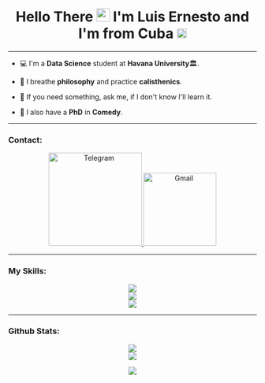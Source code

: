 <h1 align="center">
  Hello There <img src="https://media.giphy.com/media/hvRJCLFzcasrR4ia7z/giphy.gif" height="27"> I'm Luis Ernesto and I'm from Cuba <img src="https://cdn.countryflags.com/thumbs/cuba/flag-3d-250.png" height="20" />
</h1>

---


- 💻 I'm a **Data Science** student at **Havana University**🏛.

- 👾 I breathe **philosophy** and practice **calisthenics**.

- 💬 If you need something, ask me, if I don't know I'll learn it.

- 🤡 I also have a **PhD** in **Comedy**.


---
  
  
### Contact:

<p align="center">
  <a href="https://t.me/Lerne03">
    <img alt="Telegram" width="189px" src="https://img.shields.io/badge/Telegram-2CA5E0?style=for-the-badge&logo=telegram&logoColor=white" />
  </a>
  <a target="_blank" href="mailto:luisernestoserras@gmail.com">
    <img  alt="Gmail" width="148px" src="https://img.shields.io/badge/Gmail-D14836?style=for-the-badge&logo=gmail&logoColor=white" />
  </a>
</p>


---


### My Skills:

<p align="center">
  <a href="https://skillicons.dev">
  <img src="https://skillicons.dev/icons?i=linux,vscode,github"/>
    <br/>
    <img src="https://skillicons.dev/icons?i=js,html,css,git"/>
    <br/>
    <img src="https://skillicons.dev/icons?i=cpp,latex,py,r,md,matlab"/>
  </a>
</p>

---


### Github Stats:
<p align="center">
  <a>
    <img src="https://github-readme-stats.vercel.app/api?username=LFrench03&theme=dark&show_icons=true&hide_border=true&bg_color=101010"/>
    <br />
    <img src="https://github-readme-stats.vercel.app/api/top-langs/?username=LFrench03&theme=dark&show_icons=true&hide_border=true&bg_color=101010"/>
  </a>
</p>
<p align="center">
  <a href="https://github.com/josem-nex">
    <img src="https://komarev.com/ghpvc/?username=LFrench03&color=red&style=for-the-badge)" />
  </a>
</p>
<!---
LFrench03/LFrench03 is a ✨ special ✨ repository because its `README.md` (this file) appears on your GitHub profile.
You can click the Preview link to take a look at your changes.
--->
